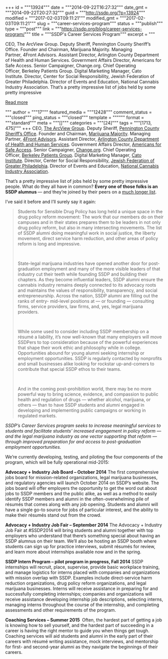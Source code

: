 +++
id = """13924"""
date = """2014-09-22T16:27:32"""
date_gmt = """2014-09-22T20:27:32"""
guid = """http://ssdp.org/?p=13924"""
modified = """2017-02-03T09:11:21"""
modified_gmt = """2017-02-03T09:11:21"""
slug = """career-services-program"""
status = """publish"""
type = """post"""
link = """https://ssdp.org/blog/career-services-program/"""
title = """SSDP&#039;s Career Services Program"""
excerpt = """<p>CEO, The ArcView Group. Deputy Sheriff, Pennington County Sheriff’s Office. Founder and Chairman, Marijuana Majority. Managing Partner, 4Front Advisors. Assistant Director, Arlington County Department of Health and Human Services. Government Affairs Director, Americans for Safe Access. Senior Campaigner, Change.org. Chief Operating Officer, Berkeley Patients Group. Digital Marketing Manager, Cato Institute. Director, Center for Social Responsibility, Jewish Federation of Greater Philadelphia. Director of Events and Education, National Cannabis Industry Association. That&#8217;s a pretty impressive list of jobs held by some pretty impressive</p>
<div class="h10"></div>
<p><a class="more-link2 flat" href="https://ssdp.org/blog/career-services-program/">Read more</a></p>
"""
author = """17"""
featured_media = """12428"""
comment_status = """closed"""
ping_status = """closed"""
template = """"""
format = """standard"""
meta = """[]"""
categories = """[24]"""
tags = """[1713, 475]"""
+++
CEO, <a href="http://arcviewgroup.com/" target="_blank">The ArcView Group</a>. Deputy Sheriff, <a href="http://www.pennco.org/index.asp?SEC={3FE8AB1E-E0CD-40C1-927F-A36EEAB4E23F}&amp;Type=B_BASIC" target="_blank">Pennington County Sheriff’s Office</a>. Founder and Chairman, <a href="http://marijuanamajority.com/" target="_blank">Marijuana Majority</a>. Managing Partner, <a href="http://4front-advisors.com/" target="_blank">4Front Advisors</a>. Assistant Director, <a href="http://www.arlingtonva.us/Departments/HumanServices/services/health/HumanServicesServiceshealthPublicHealth.aspx" target="_blank">Arlington County Department of Health and Human Services</a>. Government Affairs Director, <a href="http://safeaccessnow.org/" target="_blank">Americans for Safe Access</a>. Senior Campaigner, <a href="http://change.org/" target="_blank">Change.org</a>. Chief Operating Officer, <a href="http://mybpg.com/" target="_blank">Berkeley Patients Group</a>. Digital Marketing Manager, <a href="http://www.cato.org/">Cato Institute</a>. Director, Center for Social Responsibility, <a href="http://www.jewishphilly.org/" target="_blank">Jewish Federation of Greater Philadelphia</a>. Director of Events and Education, <a title="National Cannabis Industry Association" href="http://thecannabisindustry.org/" target="_blank">National Cannabis Industry Association</a>.

That&#8217;s a pretty impressive list of jobs held by some pretty impressive people. What do they all have in common? <strong>Every one of those folks is an SSDP alumnus </strong>&#8212; and they&#8217;re joined by their peers on a <a title="Where our Alumni Work" href="http://ssdp.org/alumni/where-our-alumni-work/" target="_blank">much longer list</a>.

I&#8217;ve said it before and I&#8217;ll surely say it again:
<blockquote>Students for Sensible Drug Policy has long held a unique space in the drug policy reform movement: The work that our members do on their campuses and in their states prepares them to be leaders in not only drug policy reform, but also in many intersecting movements. The list of SSDP alumni doing meaningful work in social justice, the liberty movement, direct service harm reduction, and other areas of policy reform is long and impressive.

&nbsp;

State-legal marijuana industries have opened another door for post-graduation employment and many of the more visible leaders of that industry cut their teeth while founding SSDP and building their chapters. As they become influential leaders, SSDP alumni ensure the cannabis industry remains deeply connected to its advocacy roots and maintains the values of responsibility, transparency, and social entrepreneurship. Across the nation, SSDP alumni are filling out the ranks of entry- mid-level positions at &#8212; or founding &#8212; consulting firms, service providers, law firms, and, yes, legal marijuana providers.

&nbsp;

While some used to consider including SSDP membership on a résumé a liability, it’s now well-known that many employers will move SSDPers to top consideration because of the powerful experiences that shape their work ethic and philosophy while in college. Opportunities abound for young alumni seeking internship or employment opportunities. SSDP is regularly contacted by nonprofits and small businesses alike looking for rockstar up-and-comers to contribute that special SSDP ethos to their teams.

&nbsp;

And in the coming post-prohibition world, there may be no more powerful way to bring science, evidence, and compassion to public health and regulation of drugs — whether alcohol, marijuana, or others — than to have SSDP students and alumni engaged in developing and implementing public campaigns or working in regulated markets.</blockquote>
<em>SSDP’s Career Services program seeks to increase meaningful services to students and facilitate students’ increased engagement in policy reform &#8212; and the legal marijuana industry as one vector supporting that reform &#8212; through improved preparation for and access to post-graduation employment opportunities.</em>

We&#8217;re currently developing, testing, and piloting the four components of the program, which will be fully operational mid-2015:

<strong>Advocacy + Industry Job Board &#8211; October 2014</strong>
The first comprehensive jobs board for mission-related organizations, legal marijuana businesses, and regulatory agencies will launch October 2014 on SSDP’s website. The jobs board will offer employers the opportunity to get the word out about jobs to SSDP members and the public alike, as well as a method to easily identify SSDP members and alumni in the often-overwhelming pile of résumés that comes along with any job opening. Students and alumni will have a single go-to source for jobs of particular interest, and the ability to make their résumés stand out from the crowd.

<strong>Advocacy + Industry Job Fair &#8211; September 2014</strong>
The Advocacy + Industry Job Fair at #SSDP2014 will bring students and alumni together with top employers who understand that there&#8217;s something special about having an SSDP alumnus on their team. We&#8217;ll also be hosting an SSDP booth where students can sign up for practice interviews, submit résumés for review, and learn more about internships available now and in the spring.

<strong>SSDP Intern Program &#8211; pilot program in progress, Fall 2014</strong>
SSDP internships will recruit, place, supervise, provide basic workplace training, and manage logistics for interns placed with companies and organizations with mission overlap with SSDP. Examples include direct-service harm reduction organizations, drug policy reform organizations, and legal marijuana businesses. Interns will receive assistance in preparing for and successfully completing internships; companies and organizations will receive assistance developing internship job descriptions, selecting interns, managing interns throughout the course of the internship, and completing assessments and other requirements of the program.

<strong>Coaching Services &#8211; Summer 2015 </strong>
Often, the hardest part of getting a job is knowing how to sell yourself, and the hardest part of succeeding in a career is having the right mentor to guide you when things get tough. Coaching services will aid students and alumni in the early part of their careers with résumé writing assistance, mock interviews, and mentorship for first- and second-year alumni as they navigate the beginnings of their careers.

&nbsp;
